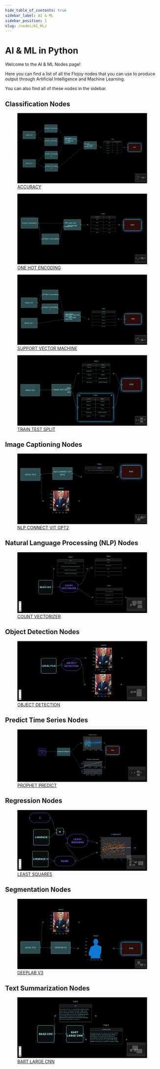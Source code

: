 ```yaml
---
hide_table_of_contents: true
sidebar_label: AI & ML
sidebar_position: 1
slug: /nodes/AI_ML/
---
```


# AI & ML in Python

Welcome to the AI & ML Nodes page!

Here you can find a list of all the Flojoy nodes that you can use to produce output through Artificial Intelligence and Machine Learning.

You can also find all of these nodes in the sidebar.

## Classification Nodes

<div className="flex flex-wrap" style={{ marginLeft: "-55px" }}>

<div className="p-4">
<a href="/nodes/AI_ML/CLASSIFICATION/ACCURACY/">
<figure style={{ width: "200px", height: "200px", objectFit: "scale-down", marginRight: "15px" }}>
<img src="https://raw.githubusercontent.com/flojoy-ai/docs/main/docs/nodes/AI_ML/CLASSIFICATION/ACCURACY/examples/EX1/output.jpeg" style={{ width: "200px", height: "200px", objectFit: "scale-down", marginRight: "15px" }} />
<figcaption>ACCURACY</figcaption>
</figure>
</a></div>

<div className="p-4">
<a href="/nodes/AI_ML/CLASSIFICATION/ONE_HOT_ENCODING/">
<figure style={{ width: "200px", height: "200px", objectFit: "scale-down", marginRight: "15px" }}>
<img src="https://raw.githubusercontent.com/flojoy-ai/docs/main/docs/nodes/AI_ML/CLASSIFICATION/ONE_HOT_ENCODING/examples/EX1/output.jpeg" style={{ width: "200px", height: "200px", objectFit: "scale-down", marginRight: "15px" }} />
<figcaption>ONE HOT ENCODING</figcaption>
</figure>
</a></div>

<div className="p-4">
<a href="/nodes/AI_ML/CLASSIFICATION/SUPPORT_VECTOR_MACHINE/">
<figure style={{ width: "200px", height: "200px", objectFit: "scale-down", marginRight: "15px" }}>
<img src="https://raw.githubusercontent.com/flojoy-ai/docs/main/docs/nodes/AI_ML/CLASSIFICATION/SUPPORT_VECTOR_MACHINE/examples/EX1/output.jpeg" style={{ width: "200px", height: "200px", objectFit: "scale-down", marginRight: "15px" }} />
<figcaption>SUPPORT VECTOR MACHINE</figcaption>
</figure>
</a></div>

<div className="p-4">
<a href="/nodes/AI_ML/CLASSIFICATION/TRAIN_TEST_SPLIT/">
<figure style={{ width: "200px", height: "200px", objectFit: "scale-down", marginRight: "15px" }}>
<img src="https://raw.githubusercontent.com/flojoy-ai/docs/main/docs/nodes/AI_ML/CLASSIFICATION/TRAIN_TEST_SPLIT/examples/EX1/output.jpeg" style={{ width: "200px", height: "200px", objectFit: "scale-down", marginRight: "15px" }} />
<figcaption>TRAIN TEST SPLIT</figcaption>
</figure>
</a></div>

</div>

## Image Captioning Nodes

<div className="flex flex-wrap" style={{ marginLeft: "-55px" }}>

<div className="p-4">
<a href="/nodes/AI_ML/IMAGE_CAPTIONING/NLP_CONNECT_VIT_GPT2/">
<figure style={{ width: "200px", height: "200px", objectFit: "scale-down", marginRight: "15px" }}>
<img src="https://raw.githubusercontent.com/flojoy-ai/docs/main/docs/nodes/AI_ML/IMAGE_CAPTIONING/NLP_CONNECT_VIT_GPT2/examples/EX1/output.jpeg" style={{ width: "200px", height: "200px", objectFit: "scale-down", marginRight: "15px" }} />
<figcaption>NLP CONNECT VIT GPT2</figcaption>
</figure>
</a></div>

</div>

## Natural Language Processing (NLP) Nodes

<div className="flex flex-wrap" style={{ marginLeft: "-55px" }}>

<div className="p-4">
<a href="/nodes/AI_ML/NLP/COUNT_VECTORIZER/">
<figure style={{ width: "200px", height: "200px", objectFit: "scale-down", marginRight: "15px" }}>
<img src="https://raw.githubusercontent.com/flojoy-ai/docs/main/docs/nodes/AI_ML/NLP/COUNT_VECTORIZER/examples/EX1/output.jpeg" style={{ width: "200px", height: "200px", objectFit: "scale-down", marginRight: "15px" }} />
<figcaption>COUNT VECTORIZER</figcaption>
</figure>
</a></div>

</div>

## Object Detection Nodes

<div className="flex flex-wrap" style={{ marginLeft: "-55px" }}>

<div className="p-4">
<a href="/nodes/AI_ML/OBJECT_DETECTION/OBJECT_DETECTION/">
<figure style={{ width: "200px", height: "200px", objectFit: "scale-down", marginRight: "15px" }}>
<img src="https://raw.githubusercontent.com/flojoy-ai/docs/main/docs/nodes/AI_ML/OBJECT_DETECTION/OBJECT_DETECTION/examples/EX1/output.jpeg" style={{ width: "200px", height: "200px", objectFit: "scale-down", marginRight: "15px" }} />
<figcaption>OBJECT DETECTION</figcaption>
</figure>
</a></div>

</div>

## Predict Time Series Nodes

<div className="flex flex-wrap" style={{ marginLeft: "-55px" }}>

<div className="p-4">
<a href="/nodes/AI_ML/PREDICT_TIME_SERIES/PROPHET_PREDICT/">
<figure style={{ width: "200px", height: "200px", objectFit: "scale-down", marginRight: "15px" }}>
<img src="https://raw.githubusercontent.com/flojoy-ai/docs/main/docs/nodes/AI_ML/PREDICT_TIME_SERIES/PROPHET_PREDICT/examples/EX1/output.jpeg" style={{ width: "200px", height: "200px", objectFit: "scale-down", marginRight: "15px" }} />
<figcaption>PROPHET PREDICT</figcaption>
</figure>
</a></div>

</div>

## Regression Nodes

<div className="flex flex-wrap" style={{ marginLeft: "-55px" }}>

<div className="p-4">
<a href="/nodes/AI_ML/REGRESSION/LEAST_SQUARES/">
<figure style={{ width: "200px", height: "200px", objectFit: "scale-down", marginRight: "15px" }}>
<img src="https://raw.githubusercontent.com/flojoy-ai/docs/main/docs/nodes/AI_ML/REGRESSION/LEAST_SQUARES/examples/EX1/output.jpeg" style={{ width: "200px", height: "200px", objectFit: "scale-down", marginRight: "15px" }} />
<figcaption>LEAST SQUARES</figcaption>
</figure>
</a></div>

</div>

## Segmentation Nodes

<div className="flex flex-wrap" style={{ marginLeft: "-55px" }}>

<div className="p-4">
<a href="/nodes/AI_ML/SEGMENTATION/DEEPLAB_V3/">
<figure style={{ width: "200px", height: "200px", objectFit: "scale-down", marginRight: "15px" }}>
<img src="https://raw.githubusercontent.com/flojoy-ai/docs/main/docs/nodes/AI_ML/SEGMENTATION/DEEPLAB_V3/examples/EX1/output.jpeg" style={{ width: "200px", height: "200px", objectFit: "scale-down", marginRight: "15px" }} />
<figcaption>DEEPLAB V3</figcaption>
</figure>
</a></div>

</div>

## Text Summarization Nodes

<div className="flex flex-wrap" style={{ marginLeft: "-55px" }}>

<div className="p-4">
<a href="/nodes/AI_ML/TEXT_SUMMARIZATION/BART_LARGE_CNN/">
<figure style={{ width: "200px", height: "200px", objectFit: "scale-down", marginRight: "15px" }}>
<img src="https://raw.githubusercontent.com/flojoy-ai/docs/main/docs/nodes/AI_ML/TEXT_SUMMARIZATION/BART_LARGE_CNN/examples/EX1/output.jpeg" style={{ width: "200px", height: "200px", objectFit: "scale-down", marginRight: "15px" }} />
<figcaption>BART LARGE CNN</figcaption>
</figure>
</a></div>

</div>
